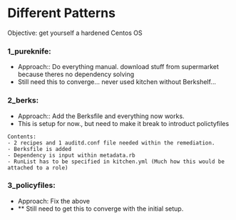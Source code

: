 # Different Patterns

Objective: get yourself a hardened Centos OS



### 1_pureknife: 
 - Approach:: Do everything manual. download stuff from supermarket because theres no dependency solving  
 - Still need this to converge... never used kitchen without Berkshelf...  


 ### 2_berks:
  - Approach:: Add the Berksfile and everything now works.  
  - This is setup for now., but need to make it break to introduct polictyfiles  
```
Contents:
- 2 recipes and 1 auditd.conf file needed within the remediation.
- Berksfile is added 
- Dependency is input within metadata.rb
- RunList has to be specified in kitchen.yml (Much how this would be attached to a role)
```


### 3_policyfiles:
  - Approach: Fix the above
  - ** Still need to get this to converge with the initial setup.